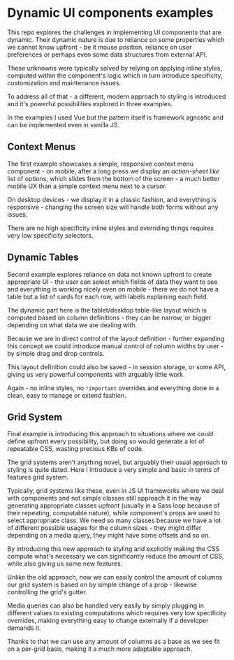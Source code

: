 # Dynamic UI components examples

This repo explores the challenges in implementing UI components that are dynamic. Their dynamic nature is due to reliance on some properties which we cannot know upfront - be it mouse position, reliance on user preferences or perhaps even some data structures from external API.

These unknowns were typically solved by relying on applying inline styles, computed within the component's logic which in turn introduce specificity, customization and maintenance issues.

To address all of that - a different, modern approach to styling is introduced and it's powerful possibilities explored in three examples.

In the examples I used Vue but the pattern itself is framework agnostic and can be implemented even in vanilla JS.

## Context Menus

The first example showcases a simple, responsive context menu component - on mobile, after a long press we display an *action-sheet like* list of options, which slides from the bottom of the screen - a much better mobile UX than a simple context menu next to a cursor.

On desktop devices - we display it in a classic fashion, and everything is responsive - changing the screen size will handle both forms without any issues.

There are no high specificity inline styles and overriding things requires very low specificity selectors.

## Dynamic Tables

Second example explores reliance on data not known upfront to create appropriate UI - the user can select which fields of data they want to see and everything is working nicely even on mobile - there we do not have a table but a list of cards for each row, with labels explaining each field.

The dynamic part here is the tablet/desktop table-like layout which is computed based on column definitions - they can be narrow, or bigger depending on what data we are dealing with.

Because we are in direct control of the layout definition - further expanding this concept we could introduce manual control of column widths by user - by simple drag and drop controls.

This layout definition could also be saved - in session storage, or some API, giving us very powerful components with arguably little work.

Again - no inline styles, no `!important` overrides and everything done in a clean, easy to manage or extend fashion.

## Grid System

Final example is introducing this approach to situations where we *could* define upfront every possibility, but doing so would generate a lot of repeatable CSS, wasting precious KBs of code.

The grid systems aren't anything novel, but arguably their usual approach to styling is quite dated. Here I introduce a very simple and basic in terms of features grid system.

Typically, grid systems like these, even in JS UI frameworks where we deal with components and not simple classes still approach it in the way generating appropriate classes upfront (usually in a Sass loop because of their repeating, computable nature), while component's props are used to select appropriate class.
We need so many classes because we have a lot of different possible usages for the column sizes - they might differ depending on a media query, they might have some offsets and so on.

By introducing this new approach to styling and explicitly making the CSS compute what's necessary we can significantly reduce the amount of CSS, while also giving us some new features.

Unlike the old approach, now we can easily control the amount of columns our grid system is based on by simple change of a prop - likewise controlling the grid's gutter.

Media queries can also be handled very easily by simply plugging in different values to existing computations which requires very low specificity overrides, making everything easy to change externally if a developer demands it.

Thanks to that we can use any amount of columns as a base as we see fit on a per-grid basis, making it a much more adaptable approach.
